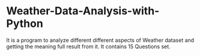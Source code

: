 # Weather-Data-Analysis-with-Python
It is a program to analyze different different aspects of Weather dataset and getting the meaning full result from it. It contains 15 Questions set.
